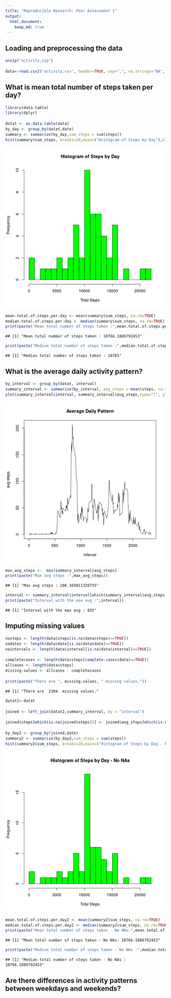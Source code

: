 ```yaml
---
title: "Reproducible Research: Peer Assessment 1"
output: 
  html_document:
    keep_md: true
---
```



## Loading and preprocessing the data


```r
unzip("activity.zip")

data<-read.csv2("activity.csv", header=TRUE, sep=",", na.strings="NA", colClasses=c("numeric", "Date", "numeric"))
```

## What is mean total number of steps taken per day?


```r
library(data.table)
library(dplyr)

datat <- as.data.table(data)
by_day <- group_by(datat,date)
summary <- summarize(by_day,sum_steps = sum(steps))
hist(summary$sum_steps, breaks=20,main=("Histogram of Steps by Day"),xlab="Total Steps",col="green")
```

![plot of chunk unnamed-chunk-2](figure/unnamed-chunk-2-1.png) 

```r
mean.total.of.steps.per.day <- mean(summary$sum_steps, na.rm=TRUE)
median.total.of.steps.per.day <- median(summary$sum_steps, na.rm=TRUE)
print(paste("Mean total number of steps taken :",mean.total.of.steps.per.day))
```

```
## [1] "Mean total number of steps taken : 10766.1886792453"
```

```r
print(paste("Median total number of steps taken :",median.total.of.steps.per.day))
```

```
## [1] "Median total number of steps taken : 10765"
```

## What is the average daily activity pattern?


```r
by_interval <- group_by(datat, interval)
summary_interval <- summarize(by_interval, avg_steps = mean(steps, na.rm=TRUE))
plot(summary_interval$interval, summary_interval$avg_steps,type="l", ylab="avg steps", xlab="interval",main="Average Daily Pattern")
```

![plot of chunk unnamed-chunk-3](figure/unnamed-chunk-3-1.png) 

```r
max_avg_steps <-  max(summary_interval$avg_steps)
print(paste("Max avg steps :",max_avg_steps))
```

```
## [1] "Max avg steps : 206.169811320755"
```

```r
interval <- summary_interval$interval[which(summary_interval$avg_steps == max(summary_interval$avg_steps))]
print(paste("Interval with the max avg :",interval))
```

```
## [1] "Interval with the max avg : 835"
```

## Imputing missing values


```r
nasteps <- length(data$steps[is.na(data$steps)==TRUE])
nadates <- length(data$date[is.na(data$date)==TRUE])
naintervals <- length(data$interval[is.na(data$interval)==TRUE])

completecases <- length(data$steps[complete.cases(data)==TRUE])
allcases <- length(data$steps)
missing.values <- allcases - completecases

print(paste("There are ", missing.values, " missing values."))
```

```
## [1] "There are  2304  missing values."
```

```r
datat2<-datat

joined <- left_join(datat2,summary_interval, by = "interval")
  
joined$steps[which(is.na(joined$steps))] <- joined$avg_steps[which(is.na(joined$steps))]

by_day2 <- group_by(joined,date)
summary2 <- summarize(by_day2,sum_steps = sum(steps))
hist(summary2$sum_steps, breaks=20,main=("Histogram of Steps by Day - No NAs"),xlab="Total Steps",col="green")
```

![plot of chunk unnamed-chunk-4](figure/unnamed-chunk-4-1.png) 

```r
mean.total.of.steps.per.day2 <- mean(summary2$sum_steps, na.rm=TRUE)
median.total.of.steps.per.day2 <- median(summary2$sum_steps, na.rm=TRUE)
print(paste("Mean total number of steps taken - No NAs:",mean.total.of.steps.per.day2))
```

```
## [1] "Mean total number of steps taken - No NAs: 10766.1886792453"
```

```r
print(paste("Median total number of steps taken - No NAs :",median.total.of.steps.per.day2))
```

```
## [1] "Median total number of steps taken - No NAs : 10766.1886792453"
```



## Are there differences in activity patterns between weekdays and weekends?
